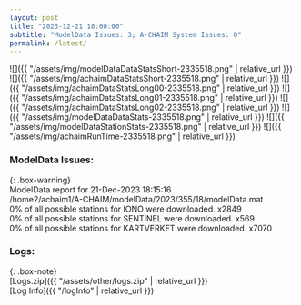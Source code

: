 ```yaml
---
layout: post
title: "2023-12-21 18:00:00"
subtitle: "ModelData Issues: 3; A-CHAIM System Issues: 0"
permalink: /latest/
---
```


![]({{ "/assets/img/modelDataDataStatsShort-2335518.png" | relative_url }})
![]({{ "/assets/img/achaimDataStatsShort-2335518.png" | relative_url }})
![]({{ "/assets/img/achaimDataStatsLong00-2335518.png" | relative_url }})
![]({{ "/assets/img/achaimDataStatsLong01-2335518.png" | relative_url }})
![]({{ "/assets/img/achaimDataStatsLong02-2335518.png" | relative_url }})
![]({{ "/assets/img/modelDataDataStats-2335518.png" | relative_url }})
![]({{ "/assets/img/modelDataStationStats-2335518.png" | relative_url }})
![]({{ "/assets/img/achaimRunTime-2335518.png" | relative_url }})


### ModelData Issues:  
  
{: .box-warning}  
 ModelData report for 21-Dec-2023 18:15:16   
 /home2/achaim1/A-CHAIM/modelData/2023/355/18/modelData.mat   
 0% of all possible stations for IONO were downloaded. x2849   
 0% of all possible stations for SENTINEL were downloaded. x569   
 0% of all possible stations for KARTVERKET were downloaded. x7070   
  


### Logs:  
  
{: .box-note}  
[Logs.zip]({{ "/assets/other/logs.zip" | relative_url }})  
[Log Info]({{ "/logInfo" | relative_url }})  
